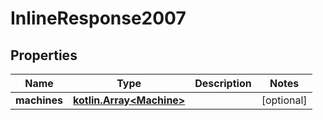 
# InlineResponse2007

## Properties
Name | Type | Description | Notes
------------ | ------------- | ------------- | -------------
**machines** | [**kotlin.Array&lt;Machine&gt;**](Machine.md) |  |  [optional]



